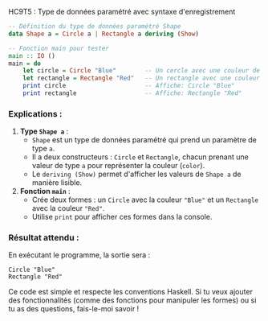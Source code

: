 HC9T5 : Type de données paramétré avec syntaxe d'enregistrement
```haskell
-- Définition du type de données paramétré Shape
data Shape a = Circle a | Rectangle a deriving (Show)

-- Fonction main pour tester
main :: IO ()
main = do
    let circle = Circle "Blue"        -- Un cercle avec une couleur de type String
    let rectangle = Rectangle "Red"   -- Un rectangle avec une couleur de type String
    print circle                      -- Affiche: Circle "Blue"
    print rectangle                   -- Affiche: Rectangle "Red"
```

### Explications :
1. **Type `Shape a`** :
   - `Shape` est un type de données paramétré qui prend un paramètre de type `a`.
   - Il a deux constructeurs : `Circle` et `Rectangle`, chacun prenant une valeur de type `a` pour représenter la couleur (`color`).
   - Le `deriving (Show)` permet d'afficher les valeurs de `Shape a` de manière lisible.
2. **Fonction `main`** :
   - Crée deux formes : un `Circle` avec la couleur `"Blue"` et un `Rectangle` avec la couleur `"Red"`.
   - Utilise `print` pour afficher ces formes dans la console.

### Résultat attendu :
En exécutant le programme, la sortie sera :
```
Circle "Blue"
Rectangle "Red"
```

Ce code est simple et respecte les conventions Haskell. Si tu veux ajouter des fonctionnalités (comme des fonctions pour manipuler les formes) ou si tu as des questions, fais-le-moi savoir !

